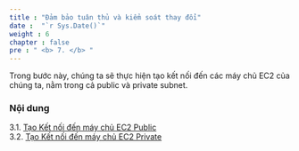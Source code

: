 ```yaml
---
title : "Đảm bảo tuân thủ và kiểm soát thay đổi"
date :  "`r Sys.Date()`" 
weight : 6
chapter : false
pre : " <b> 7. </b> "
---
```


Trong bước này, chúng ta sẽ thực hiện tạo kết nối đến các máy chủ EC2 của chúng ta, nằm trong cả public và private subnet.

### Nội dung
3.1. [Tạo Kết nối đến máy chủ EC2 Public](3.1-public-instance/) \
3.2. [Tạo Kết nối đến máy chủ EC2 Private](3.2-private-instance/) 
